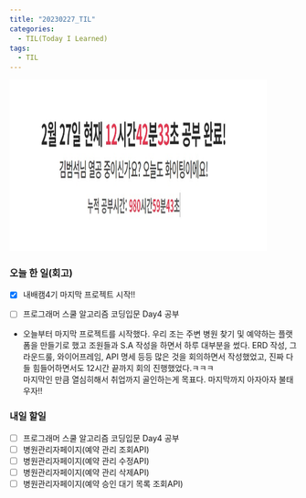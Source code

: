 ```yaml
---
title: "20230227_TIL"
categories:
  - TIL(Today I Learned)
tags:
  - TIL
---
```

<img src="/assets/images/2023-02-27 224637.jpg" width="450px" height="300px" title="300px" alt="20230227-TIL"><br/>
### 오늘 한 일(회고)
- [x] 내배캠4기 마지막 프로젝트 시작!!<br/>
- [ ] 프로그래머 스쿨 알고리즘 코딩입문 Day4 공부


- 오늘부터 마지막 프로젝트를 시작했다. 우리 조는 주변 병원 찾기 및 예약하는 플랫폼을 만들기로 했고 조원들과 S.A 작성을 하면서 하루 대부분을 썼다. ERD 작성, 그라운드룰, 와이어프레임, API 명세 등등 많은 것을 회의하면서 작성했었고, 진짜 다들 힘들어하면서도 12시간 끝까지 회의 진행했었다.ㅋㅋㅋ  
마지막인 만큼 열심히해서 취업까지 골인하는게 목표다. 마지막까지 아자아자 불태우자!!


### 내일 할일

- [ ] 프로그래머 스쿨 알고리즘 코딩입문 Day4 공부
- [ ] 병원관리자페이지(예약 관리 조회API)
- [ ] 병원관리자페이지(예약 관리 수정API)
- [ ] 병원관리자페이지(예약 관리 삭제API)
- [ ] 병원관리자페이지(예약 승인 대기 목록 조회API)
